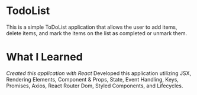 # TodoList

This is a simple ToDoList application that allows the user to add items, delete items, and mark the items on the list as completed or unmark them.

# What I Learned

_Created this application with React_
Developed this application utilizing JSX, Rendering Elements, Component & Props, State, Event Handling, Keys, Promises, Axios, React Router Dom, Styled Components, and Lifecycles.